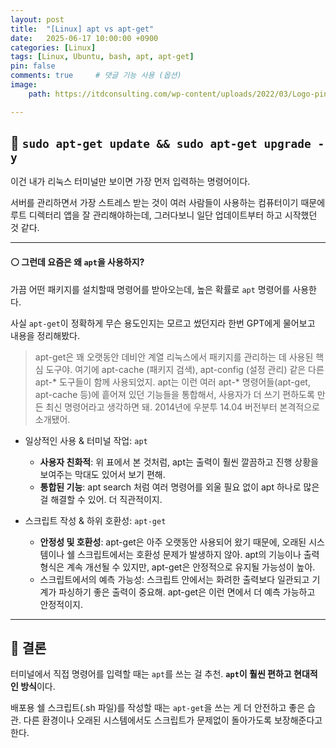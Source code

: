 ```yaml
---
layout: post
title:  "[Linux] apt vs apt-get"
date:   2025-06-17 10:00:00 +0900
categories: [Linux]
tags: [Linux, Ubuntu, bash, apt, apt-get]
pin: false
comments: true     # 댓글 기능 사용 (옵션)
image:
    path: https://itdconsulting.com/wp-content/uploads/2022/03/Logo-pinguino-de-Linux.jpg

---
```

## 🔵 `sudo apt-get update && sudo apt-get upgrade -y`

이건 내가 리눅스 터미널만 보이면 가장 먼저 입력하는 명령어이다. 

서버를 관리하면서 가장 스트레스 받는 것이 여러 사람들이 사용하는 컴퓨터이기 때문에 루트 디렉터리 앱을 잘 관리해야하는데, 그러다보니 일단 업데이트부터 하고 시작했던 것 같다.

---

#### ⚪ 그런데 요즘은 왜 `apt`을 사용하지?
가끔 어떤 패키지를 설치할때 명령어를 받아오는데, 높은 확률로 `apt` 명령어를 사용한다. 

사실 `apt-get`이 정확하게 무슨 용도인지는 모르고 썼던지라 한번 GPT에게 물어보고 내용을 정리해봤다.

> apt-get은 꽤 오랫동안 데비안 계열 리눅스에서 패키지를 관리하는 데 사용된 핵심 도구야. 여기에 apt-cache (패키지 검색), apt-config (설정 관리) 같은 다른 apt-* 도구들이 함께 사용되었지. 
apt는 이런 여러 apt-* 명령어들(apt-get, apt-cache 등)에 흩어져 있던 기능들을 통합해서, 사용자가 더 쓰기 편하도록 만든 최신 명령어라고 생각하면 돼. 2014년에 우분투 14.04 버전부터 본격적으로 소개됐어. 

- 일상적인 사용 & 터미널 작업: `apt`  
  * **사용자 친화적**: 위 표에서 본 것처럼, apt는 출력이 훨씬 깔끔하고 진행 상황을 보여주는 막대도 있어서 보기 편해.
  * **통합된 기능**: apt search 처럼 여러 명령어를 외울 필요 없이 apt 하나로 많은 걸 해결할 수 있어. 더 직관적이지.

- 스크립트 작성 & 하위 호환성: `apt-get`
  * **안정성 및 호환성**: apt-get은 아주 오랫동안 사용되어 왔기 때문에, 오래된 시스템이나 쉘 스크립트에서는 호환성 문제가 발생하지 않아. apt의 기능이나 출력 형식은 계속 개선될 수 있지만, apt-get은 안정적으로 유지될 가능성이 높아.
  * 스크립트에서의 예측 가능성: 스크립트 안에서는 화려한 출력보다 일관되고 기계가 파싱하기 좋은 출력이 중요해. apt-get은 이런 면에서 더 예측 가능하고 안정적이지.

---

## 🔵 결론
터미널에서 직접 명령어를 입력할 때는 `apt`를 쓰는 걸 추천. **`apt`이 훨씬 편하고 현대적인 방식**이다.

배포용 쉘 스크립트(.sh 파일)를 작성할 때는 `apt-get`을 쓰는 게 더 안전하고 좋은 습관. 다른 환경이나 오래된 시스템에서도 스크립트가 문제없이 돌아가도록 보장해준다고 한다.